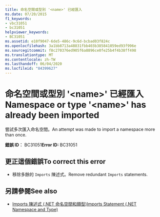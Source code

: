 ```yaml
---
title: 命名空間或型別 '<name>' 已經匯入
ms.date: 07/20/2015
f1_keywords:
- vbc31051
- bc31051
helpviewer_keywords:
- BC31051
ms.assetid: e10f9047-6de5-486c-9c6d-bcbad03f824c
ms.openlocfilehash: 3a1bb8713a48831fbb403b385841059ed93f996e
ms.sourcegitcommit: f8c270376ed905f6a8896ce0fe25b4f4b38ff498
ms.translationtype: MT
ms.contentlocale: zh-TW
ms.lasthandoff: 06/04/2020
ms.locfileid: "84399627"
---
```

# <a name="namespace-or-type-name-has-already-been-imported"></a><span data-ttu-id="570c6-102">命名空間或型別 '\<name>' 已經匯入</span><span class="sxs-lookup"><span data-stu-id="570c6-102">Namespace or type '\<name>' has already been imported</span></span>
<span data-ttu-id="570c6-103">嘗試多次匯入命名空間。</span><span class="sxs-lookup"><span data-stu-id="570c6-103">An attempt was made to import a namespace more than once.</span></span>  
  
 <span data-ttu-id="570c6-104">**錯誤 ID︰** BC31051</span><span class="sxs-lookup"><span data-stu-id="570c6-104">**Error ID:** BC31051</span></span>  
  
## <a name="to-correct-this-error"></a><span data-ttu-id="570c6-105">更正這個錯誤</span><span class="sxs-lookup"><span data-stu-id="570c6-105">To correct this error</span></span>  
  
- <span data-ttu-id="570c6-106">移除多餘的 `Imports` 陳述式。</span><span class="sxs-lookup"><span data-stu-id="570c6-106">Remove redundant `Imports` statements.</span></span>  
  
## <a name="see-also"></a><span data-ttu-id="570c6-107">另請參閱</span><span class="sxs-lookup"><span data-stu-id="570c6-107">See also</span></span>

- [<span data-ttu-id="570c6-108">Imports 陳述式 (.NET 命名空間和類型)</span><span class="sxs-lookup"><span data-stu-id="570c6-108">Imports Statement (.NET Namespace and Type)</span></span>](../language-reference/statements/imports-statement-net-namespace-and-type.md)
